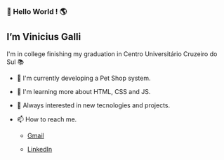 

### :wave: Hello World ! :earth_americas:
## I’m Vinicius Galli

I'm in college finishing my graduation in Centro Universitário Cruzeiro do Sul :books:

- :rocket: I'm currently developing a Pet Shop system.
- :rocket: I'm learning more about HTML, CSS and JS.
- :rocket: Always interested in new tecnologies and projects.

- :mailbox: How to reach me.

   - <a href="mailto:info@example.com?&subject=&cc=&bcc=&body=vinniegalli@gmail.com%0A">Gmail</a>
   
   - <a href="https://www.linkedin.com/shareArticle?mini=true&url=https://www.linkedin.com/in/vinicius-galli-99386ba3/">LinkedIn</a>
